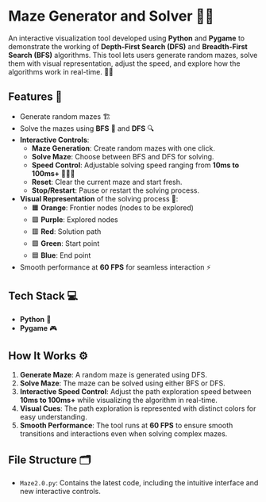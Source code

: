# Maze Generator and Solver 🎲🚀

An interactive visualization tool developed using **Python** and **Pygame** to demonstrate the working of **Depth-First Search (DFS)** and **Breadth-First Search (BFS)** algorithms. This tool lets users generate random mazes, solve them with visual representation, adjust the speed, and explore how the algorithms work in real-time. 🧩✨

## Features 🎯
- Generate random mazes 🏗️
- Solve the mazes using **BFS** 🧠 and **DFS** 🔍
- **Interactive Controls**: 
  - **Maze Generation**: Create random mazes with one click.
  - **Solve Maze**: Choose between BFS and DFS for solving.
  - **Speed Control**: Adjustable solving speed ranging from **10ms to 100ms+** 🏃‍♂️💨
  - **Reset**: Clear the current maze and start fresh.
  - **Stop/Restart**: Pause or restart the solving process.
- **Visual Representation** of the solving process 🎨:
  - 🟧 **Orange**: Frontier nodes (nodes to be explored)
  - 🟪 **Purple**: Explored nodes
  - 🟥 **Red**: Solution path
  - 🟩 **Green**: Start point
  - 🟦 **Blue**: End point
- Smooth performance at **60 FPS** for seamless interaction ⚡

## Tech Stack 💻
- **Python** 🐍
- **Pygame** 🎮

## How It Works ⚙️
1. **Generate Maze**: A random maze is generated using DFS.
2. **Solve Maze**: The maze can be solved using either BFS or DFS.
3. **Interactive Speed Control**: Adjust the path exploration speed between **10ms to 100ms+** while visualizing the algorithm in real-time.
4. **Visual Cues**: The path exploration is represented with distinct colors for easy understanding.
5. **Smooth Performance**: The tool runs at **60 FPS** to ensure smooth transitions and interactions even when solving complex mazes.

## File Structure 🗂️
- `Maze2.0.py`: Contains the latest code, including the intuitive interface and new interactive controls.
